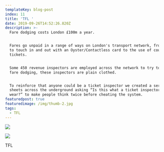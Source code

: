 ```yaml
---
templateKey: blog-post
index: 11
title: 'TFL '
date: 2019-09-26T14:52:26.820Z
description: >-
  Fare dodging costs London £100m a year.


  Fares go unpaid in a range of ways on London's transport network, from failing
  to touch in and out with an Oyster/Contactless card to the use of counterfeit
  tickets.


  Some 450 revenue inspectors are employed across the network to try to stop
  fare dodging, these inspectors are plain clothed.


  To reinforce that anyone could be a ticket inspector we created a series 6
  sheets across the underground asking “Is this what a ticket inspector would
  wear?” to make people think twice before cheating the system.
featuredpost: true
featuredimage: /img/thumb-2.jpg
tags:
  - TFL
---
```

![](/img/underground-scamp_1340_c.jpg)

![](/img/tfl-3.jpg)

TFL
